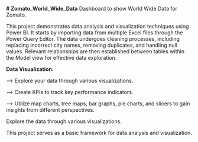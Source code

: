 **# Zomato_World_Wide_Data**
Dashboard to show World Wide Data for Zomato.

This project demonstrates data analysis and visualization techniques using Power BI. It starts by importing data from multiple Excel files through the Power Query Editor. The data undergoes cleaning processes, including replacing incorrect city names, removing duplicates, and handling null values. Relevant relationships are then established between tables within the Model view for effective data exploration.

**Data Visualization:**

--> Explore your data through various visualizations.

--> Create KPIs to track key performance indicators.

--> Utilize map charts, tree maps, bar graphs, pie charts, and slicers to gain insights from different perspectives.


Explore the data through various visualizations.


This project serves as a basic framework for data analysis and visualization.
